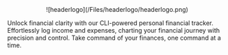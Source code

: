 <div align="center">
  ![headerlogo](/Files/headerlogo/headerlogo.png)
</div>
<!-- MANPAGE: END EXCLUDED SECTION -->

Unlock financial clarity with our CLI-powered personal financial tracker. Effortlessly log income and expenses, charting your financial journey with precision and control. Take command of your finances, one command at a time.
